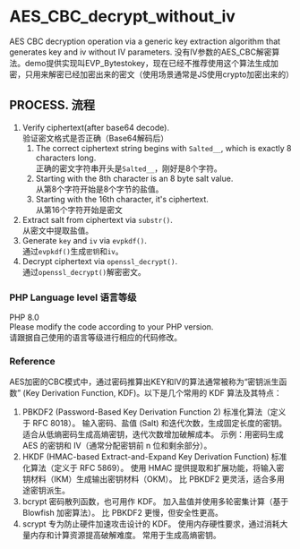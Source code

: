 # AES_CBC_decrypt_without_iv
AES CBC decryption operation via a generic key extraction algorithm that generates key and iv without IV parameters. 没有IV参数的AES_CBC解密算法。demo提供实现叫EVP_Bytestokey，现在已经不推荐使用这个算法生成加密，只用来解密已经加密出来的密文（使用场景通常是JS使用crypto加密出来的）  
## PROCESS. 流程  

1. Verify ciphertext(after base64 decode).  
   验证密文格式是否正确（Base64解码后）  
   1. The correct ciphertext string begins with `Salted__`, which is exactly 8 characters long.  
      正确的密文字符串开头是`Salted__`，刚好是8个字符。
   2. Starting with the 8th character is an 8 byte salt value.  
      从第8个字符开始是8个字节的盐值。  
   3. Starting with the 16th character, it's ciphertext.  
      从第16个字符开始是密文  
2. Extract salt from ciphertext via `substr()`.  
   从密文中提取盐值。
3. Generate `key` and `iv` via `evpkdf()`.  
   通过`evpkdf()`生成`密钥`和`iv`。
4. Decrypt ciphertext via `openssl_decrypt()`.  
   通过`openssl_decrypt()`解密密文。
### PHP Language level 语言等级
PHP 8.0  
Please modify the code according to your PHP version.  
请跟据自己使用的语言等级进行相应的代码修改。
### Reference  
AES加密的CBC模式中，通过密码推算出KEY和IV的算法通常被称为“密钥派生函数” (Key Derivation Function, KDF)。以下是几个常用的 KDF 算法及其特点：  
1. PBKDF2 (Password-Based Key Derivation Function 2)
标准化算法（定义于 RFC 8018）。
输入密码、盐值 (Salt) 和迭代次数，生成固定长度的密钥。
适合从低熵密码生成高熵密钥，迭代次数增加破解成本。
示例：用密码生成 AES 的密钥和 IV（通常分配密钥前 n 位和剩余部分）。
2. HKDF (HMAC-based Extract-and-Expand Key Derivation Function)
标准化算法（定义于 RFC 5869）。
使用 HMAC 提供提取和扩展功能，将输入密钥材料（IKM）生成输出密钥材料（OKM）。
比 PBKDF2 更灵活，适合多用途密钥派生。
3. bcrypt
密码散列函数，也可用作 KDF。
加入盐值并使用多轮密集计算（基于 Blowfish 加密算法）。
比 PBKDF2 更慢，但安全性更高。
4. scrypt
专为防止硬件加速攻击设计的 KDF。
使用内存硬性要求，通过消耗大量内存和计算资源提高破解难度。
常用于生成高熵密钥。
